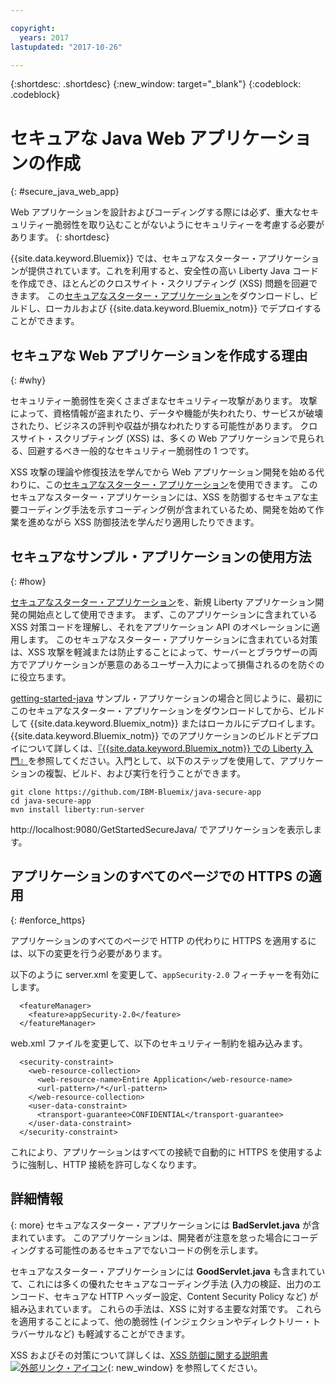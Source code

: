 ```yaml
---

copyright:
  years: 2017
lastupdated: "2017-10-26"

---
```


{:shortdesc: .shortdesc}
{:new_window: target="_blank"}
{:codeblock: .codeblock}

# セキュアな Java Web アプリケーションの作成
{: #secure_java_web_app}

Web アプリケーションを設計およびコーディングする際には必ず、重大なセキュリティー脆弱性を取り込むことがないようにセキュリティーを考慮する必要があります。
{: shortdesc}

{{site.data.keyword.Bluemix}} では、セキュアなスターター・アプリケーションが提供されています。これを利用すると、安全性の高い Liberty Java コードを作成でき、ほとんどのクロスサイト・スクリプティング (XSS) 問題を回避できます。 この[セキュアなスターター・アプリケーション](https://github.com/IBM-Bluemix/java-secure-app)をダウンロードし、ビルドし、ローカルおよび {{site.data.keyword.Bluemix_notm}} でデプロイすることができます。

## セキュアな Web アプリケーションを作成する理由
{: #why}

セキュリティー脆弱性を突くさまざまなセキュリティー攻撃があります。 攻撃によって、資格情報が盗まれたり、データや機能が失われたり、サービスが破壊されたり、ビジネスの評判や収益が損なわれたりする可能性があります。 クロスサイト・スクリプティング (XSS) は、多くの Web アプリケーションで見られる、回避するべき一般的なセキュリティー脆弱性の 1 つです。

XSS 攻撃の理論や修復技法を学んでから Web アプリケーション開発を始める代わりに、この[セキュアなスターター・アプリケーション](https://github.com/IBM-Bluemix/java-secure-app)を使用できます。 このセキュアなスターター・アプリケーションには、XSS を防御するセキュアな主要コーディング手法を示すコーディング例が含まれているため、開発を始めて作業を進めながら XSS 防御技法を学んだり適用したりできます。

## セキュアなサンプル・アプリケーションの使用方法
{: #how}

[セキュアなスターター・アプリケーション](https://github.com/IBM-Bluemix/java-secure-app)を、新規 Liberty アプリケーション開発の開始点として使用できます。 まず、このアプリケーションに含まれている XSS 対策コードを理解し、それをアプリケーション API のオペレーションに適用します。 このセキュアなスターター・アプリケーションに含まれている対策は、XSS 攻撃を軽減または防止することによって、サーバーとブラウザーの両方でアプリケーションが悪意のあるユーザー入力によって損傷されるのを防ぐのに役立ちます。

[getting-started-java](https://github.com/IBM-Bluemix/get-started-java) サンプル・アプリケーションの場合と同じように、最初にこのセキュアなスターター・アプリケーションをダウンロードしてから、ビルドして {{site.data.keyword.Bluemix_notm}} またはローカルにデプロイします。{{site.data.keyword.Bluemix_notm}} でのアプリケーションのビルドとデプロイについて詳しくは、[『{{site.data.keyword.Bluemix_notm}} での Liberty 入門』](getting-started.html)を参照してください。入門として、以下のステップを使用して、アプリケーションの複製、ビルド、および実行を行うことができます。

```
git clone https://github.com/IBM-Bluemix/java-secure-app
cd java-secure-app
mvn install liberty:run-server
```
http://localhost:9080/GetStartedSecureJava/ でアプリケーションを表示します。

## アプリケーションのすべてのページでの HTTPS の適用
{: #enforce_https}

アプリケーションのすべてのページで HTTP の代わりに HTTPS を適用するには、以下の変更を行う必要があります。

以下のように server.xml を変更して、`appSecurity-2.0` フィーチャーを有効にします。

```
  <featureManager>
    <feature>appSecurity-2.0</feature>
  </featureManager>
```

web.xml ファイルを変更して、以下のセキュリティー制約を組み込みます。

```
  <security-constraint>
    <web-resource-collection>
      <web-resource-name>Entire Application</web-resource-name>
      <url-pattern>/*</url-pattern>
    </web-resource-collection>
    <user-data-constraint>
      <transport-guarantee>CONFIDENTIAL</transport-guarantee>
    </user-data-constraint>
  </security-constraint>
```

これにより、アプリケーションはすべての接続で自動的に HTTPS を使用するように強制し、HTTP 接続を許可しなくなります。

## 詳細情報
{: more}
セキュアなスターター・アプリケーションには **BadServlet.java** が含まれています。 このアプリケーションは、開発者が注意を怠った場合にコーディングする可能性のあるセキュアでないコードの例を示します。

セキュアなスターター・アプリケーションには **GoodServlet.java** も含まれていて、これには多くの優れたセキュアなコーディング手法 (入力の検証、出力のエンコード、セキュアな HTTP ヘッダー設定、Content Security Policy など) が組み込まれています。 これらの手法は、XSS に対する主要な対策です。 これらを適用することによって、他の脆弱性 (インジェクションやディレクトリー・トラバーサルなど) も軽減することができます。

XSS およびその対策について詳しくは、[XSS 防御に関する説明書 ![外部リンク・アイコン](../../icons/launch-glyph.svg "外部リンク・アイコン")](https://www.owasp.org/index.php/XSS){: new_window} を参照してください。
